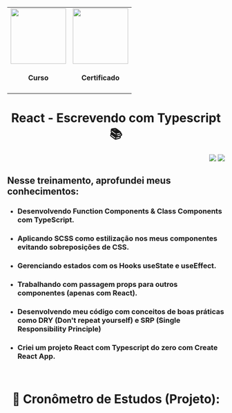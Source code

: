 <div align="center">
  <table>
    <tr>
      <td align="center">
        <!-- Link para o Certificado -->
        <a href="https://cursos.alura.com.br/certificate/d32c1175-dffd-4ba7-9424-bb2dd69b28e5">
          <img loading="lazy" width="128px" src="https://www.alura.com.br/assets/api/cursos/react-modernizando-escrever-typescript.svg" />
        </a>
        <h4>Curso</h4>
      </td>
      <td align="center">
        <!-- Link para o Certificado -->
        <a href="https://cursos.alura.com.br/certificate/d32c1175-dffd-4ba7-9424-bb2dd69b28e5">
          <img loading="lazy" width="128px" src="https://static.vecteezy.com/system/resources/previews/028/293/920/original/trophy-icon-3d-rendering-illustration-png.png" />
        </a>
        <h4>Certificado</h4>
      </td>
    </tr>
  </table>

  <h1>React - Escrevendo com Typescript 📚</h1>
</div>
<p align="right">
  <img loading="lazy" src="https://img.shields.io/badge/CARGA_HORARIA-12_HORAS-blue?style=for-the-badge"/>
  <img loading="lazy" src="http://img.shields.io/static/v1?label=STATUS&message=FINALIZADO!&color=GREEN&style=for-the-badge"/>
</p>
<div>
  <h2> Nesse treinamento, aprofundei meus conhecimentos:  </h2>
  <ul>
    <li><h3>Desenvolvendo Function Components & Class Components com TypeScript.</h3></li>
    <li><h3>Aplicando SCSS como estilização nos meus componentes evitando sobreposições de CSS.</h3></li>
    <li><h3>Gerenciando estados com os Hooks useState e useEffect.</h3></li>
    <li><h3>Trabalhando com passagem props para outros componentes (apenas com React).</h3></li>
    <li><h3>Desenvolvendo meu código com conceitos de boas práticas como DRY (Don't repeat yourself) e SRP (Single Responsibility Principle)</h3></li>
    <li><h3>Criei um projeto React com Typescript do zero com Create React App.</h3></li>
</div>
<br>
<div align="center">
  <h1>📼 Cronômetro de Estudos (Projeto):</h1>
  <img src="">
</div>
